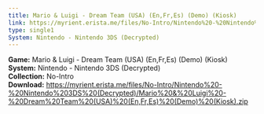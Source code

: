 ```yaml
---
title: Mario & Luigi - Dream Team (USA) (En,Fr,Es) (Demo) (Kiosk)
link: https://myrient.erista.me/files/No-Intro/Nintendo%20-%20Nintendo%203DS%20(Decrypted)/Mario%20&%20Luigi%20-%20Dream%20Team%20(USA)%20(En,Fr,Es)%20(Demo)%20(Kiosk).zip
type: single1
System: Nintendo - Nintendo 3DS (Decrypted)
---
```

<b>Game:</b> Mario & Luigi - Dream Team (USA) (En,Fr,Es) (Demo) (Kiosk)<br>
<b>System:</b> Nintendo - Nintendo 3DS (Decrypted)<br>
<b>Collection:</b> No-Intro<br>
<b>Download:</b> https://myrient.erista.me/files/No-Intro/Nintendo%20-%20Nintendo%203DS%20(Decrypted)/Mario%20&%20Luigi%20-%20Dream%20Team%20(USA)%20(En,Fr,Es)%20(Demo)%20(Kiosk).zip